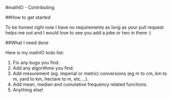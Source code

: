 #mathIO - Contributing

##How to get started

To be honest right now I have no requirements as long as your pull request helps me out and I would love to see you add a joke or two in there :)

##What I need done

Here is my mathIO todo list:

1. Fix any bugs you find.
2. Add any algorithms you find.
3. Add mesurement (eg. imperial or metric) conversions (eg m to cm, km to m, yard to km, hectare to m, etc....).
4. Add mean, median and cumulative frequency related functions.
5. Anything else!
